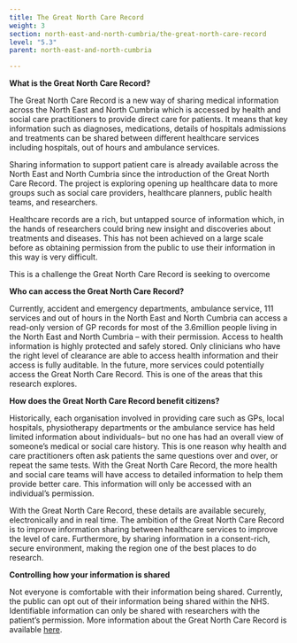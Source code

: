 ```yaml
---
title: The Great North Care Record
weight: 3
section: north-east-and-north-cumbria/the-great-north-care-record
level: "5.3"
parent: north-east-and-north-cumbria

---
```


**What is the Great North Care Record?** 

The Great North Care Record is a new way of sharing medical information across the North East and North Cumbria which is accessed by health and social care practitioners to provide direct care for patients. It means that key information such as diagnoses, medications, details of hospitals admissions and treatments can be shared between different healthcare services including hospitals, out of hours and ambulance services.

Sharing information to support patient care is already available across the North East and North Cumbria since the introduction of the Great North Care Record. The project is exploring opening up healthcare data to more groups such as social care providers, healthcare planners, public health teams, and researchers. 

Healthcare records are a rich, but untapped source of information which, in the hands of researchers could bring new insight and discoveries about treatments and diseases. This has not been achieved on a large scale before as obtaining permission from the public to use their information in this way is very difficult. 

This is a challenge the Great North Care Record is seeking to overcome

**Who can access the Great North Care Record?** 

Currently, accident and emergency departments, ambulance service, 111 services and out of hours in the North East and North Cumbria can access a read-only version of GP records for most of the 3.6million people living in the North East and North Cumbria – with their permission. Access to health information is highly protected and safely stored. Only clinicians who have the right level of clearance are able to access health information and their access is fully auditable. 
In the future, more services could potentially access the Great North Care Record. This is one of the areas that this research explores. 
 
**How does the Great North Care Record benefit citizens?**

Historically, each organisation involved in providing care such as GPs, local hospitals, physiotherapy departments or the ambulance service has held limited information about individuals– but no one has had an overall view of someone’s medical or social care history. This is one reason why health and care practitioners often ask patients the same questions over and over, or repeat the same tests. 
With the Great North Care Record, the more health and social care teams will have access to detailed information to help them provide better care. This information will only be accessed with an individual’s permission. 

With the Great North Care Record, these details are available securely, electronically and in real time. 
The ambition of the Great North Care Record is to improve information sharing between healthcare services to improve the level of care. Furthermore, by sharing information in a consent-rich, secure environment, making the region one of the best places to do research.

**Controlling how your information is shared** 

Not everyone is comfortable with their information being shared. Currently, the public can opt out of their information being shared within the NHS.  Identifiable information can only be shared with researchers with the patient’s permission. More information about the Great North Care Record is available [here](https://www.greatnorthcarerecord.org.uk).  
